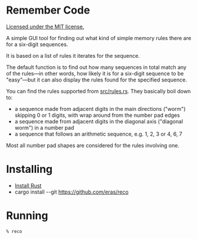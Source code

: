 # Remember Code

[Licensed under the MIT license.](LICENSE.MIT)

A simple GUI tool for finding out what kind of simple memory rules there are for a six-digit sequences.

It is based on a list of rules it iterates for the sequence.

The default function is to find out how many sequences in total match any of the rules—in other words, how likely it is for a six-digit sequence to be "easy"—but it can also display the rules found for the specified sequence.

You can find the rules supported from [src/rules.rs](src/rules.rs). They basically boil down to:

- a sequence made from adjacent digits in the main directions ("worm") skipping 0 or 1 digits, with wrap around from the number pad edges
- a sequence made from adjacent digits in the diagonal axis ("diagonal worm") in a number pad
- a sequence that follows an arithmetic sequence, e.g. 1, 2, 3 or 4, 6, 7

Most all number pad shapes are considered for the rules involving one.

# Installing

* [Install Rust](https://rustup.rs/)
* cargo install --git https://github.com/eras/reco

# Running

```
% reco
```
